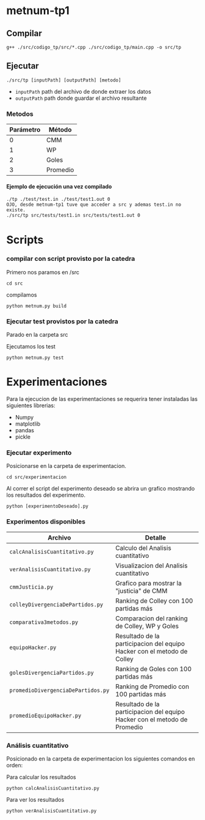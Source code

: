 # metnum-tp1

## Compilar

```
g++ ./src/codigo_tp/src/*.cpp ./src/codigo_tp/main.cpp -o src/tp
```

## Ejecutar

```
./src/tp [inputPath] [outputPath] [metodo]
```

- `inputPath` path del archivo de donde extraer los datos
- `outputPath` path donde guardar el archivo resultante

### Metodos

| Parámetro | Método |
| - | - |
| 0 | CMM |
| 1 | WP |
| 2 | Goles |
| 3 | Promedio |

#### Ejemplo de ejecución una vez compilado

```
./tp ./test/test.in ./test/test1.out 0
OJO, desde metnum-tp1 tuve que acceder a src y ademas test.in no existe.
./src/tp src/tests/test1.in src/tests/test1.out 0
```

# Scripts

### compilar con script provisto por la catedra

Primero nos paramos en /src

```
cd src
```

compilamos

```
python metnum.py build
```

### Ejecutar test provistos por la catedra

Parado en la carpeta src

Ejecutamos los test

```
python metnum.py test
```

# Experimentaciones

Para la ejecucion de las experimentaciones se requerira tener instaladas las siguientes librerias:
- Numpy
- matplotlib
- pandas
- pickle

### Ejecutar experimento
Posicionarse en la carpeta de experimentacion.
```
cd src/experimentacion
```

Al correr el script del experimento deseado se abrira un grafico mostrando los resultados del experimento.

```
python [experimentoDeseado].py
```

### Experimentos disponibles
| Archivo | Detalle |
| - | - |
| `calcAnalisisCuantitativo.py` | Calculo del Analisis cuantitativo |
| `verAnalisisCuantitativo.py` | Visualizacion del Analisis cuantitativo |
| `cmmJusticia.py` | Grafico para mostrar la "justicia" de CMM |
| `colleyDivergenciaDePartidos.py` | Ranking de Colley con 100 partidas más |
| `comparativa3metodos.py` | Comparacion del ranking de Colley, WP y Goles |
| `equipoHacker.py`  | Resultado de la participacion del equipo Hacker con el metodo de Colley |
| `golesDivergenciaPartidos.py`  | Ranking de Goles con 100 partidas más |
| `promedioDivergenciaDePartidos.py`  | Ranking de Promedio con 100 partidas más |
| `promedioEquipoHacker.py`  | Resultado de la participacion del equipo Hacker con el metodo de Promedio |

### Análisis cuantitativo

Posicionado en la carpeta de experimentacion los siguientes comandos en orden:

Para calcular los resultados
```
python calcAnalisisCuantitativo.py
```
Para ver los resultados
```
python verAnalisisCuantitativo.py
```


